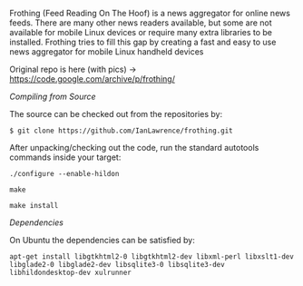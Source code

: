 Frothing (Feed Reading On The Hoof) is a news aggregator for online news feeds. There are many other news readers available, but some are not available for mobile Linux devices or require many extra libraries to be installed. Frothing tries to fill this gap by creating a fast and easy to use news aggregator for mobile Linux handheld devices

Original repo is here (with pics) -> https://code.google.com/archive/p/frothing/

*Compiling from Source*

The source can be checked out from the repositories by:

`$ git clone https://github.com/IanLawrence/frothing.git`

After unpacking/checking out the code, run the standard autotools commands inside your target:

    ./configure --enable-hildon

    make

    make install

*Dependencies*

On Ubuntu the dependencies can be satisfied by: 

    apt-get install libgtkhtml2-0 libgtkhtml2-dev libxml-perl libxslt1-dev libglade2-0 libglade2-dev libsqlite3-0 libsqlite3-dev libhildondesktop-dev xulrunner

